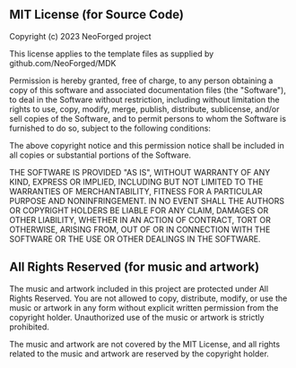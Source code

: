 ## MIT License (for Source Code)

Copyright (c) 2023 NeoForged project

This license applies to the template files as supplied by github.com/NeoForged/MDK

Permission is hereby granted, free of charge, to any person obtaining a copy
of this software and associated documentation files (the "Software"), to deal
in the Software without restriction, including without limitation the rights
to use, copy, modify, merge, publish, distribute, sublicense, and/or sell
copies of the Software, and to permit persons to whom the Software is
furnished to do so, subject to the following conditions:

The above copyright notice and this permission notice shall be included in all
copies or substantial portions of the Software.

THE SOFTWARE IS PROVIDED "AS IS", WITHOUT WARRANTY OF ANY KIND, EXPRESS OR
IMPLIED, INCLUDING BUT NOT LIMITED TO THE WARRANTIES OF MERCHANTABILITY,
FITNESS FOR A PARTICULAR PURPOSE AND NONINFRINGEMENT. IN NO EVENT SHALL THE
AUTHORS OR COPYRIGHT HOLDERS BE LIABLE FOR ANY CLAIM, DAMAGES OR OTHER
LIABILITY, WHETHER IN AN ACTION OF CONTRACT, TORT OR OTHERWISE, ARISING FROM,
OUT OF OR IN CONNECTION WITH THE SOFTWARE OR THE USE OR OTHER DEALINGS IN THE
SOFTWARE.

## All Rights Reserved (for music and artwork)
The music and artwork included in this project are protected under All Rights
Reserved. You are not allowed to copy, distribute, modify, or use the music
or artwork in any form without explicit written permission from the copyright
holder. Unauthorized use of the music or artwork is strictly prohibited.

The music and artwork are not covered by the MIT License, and all rights
related to the music and artwork are reserved by the copyright holder.